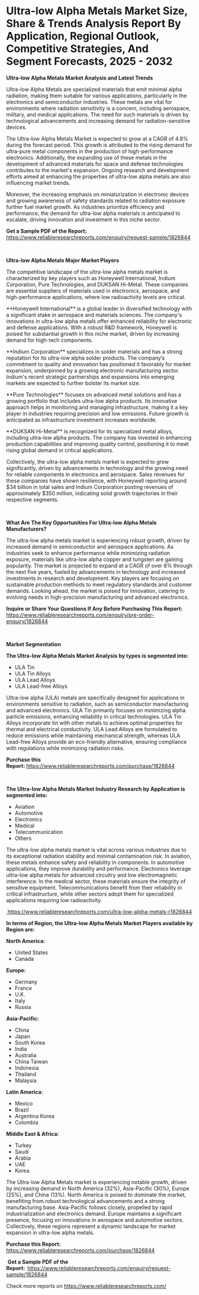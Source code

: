 <p><h1>Ultra-low Alpha Metals Market Size, Share & Trends Analysis Report By Application, Regional Outlook, Competitive Strategies, And Segment Forecasts, 2025 - 2032</h1></p><p><strong>Ultra-low Alpha Metals Market Analysis and Latest Trends</strong></p>
<p><p>Ultra-low Alpha Metals are specialized materials that emit minimal alpha radiation, making them suitable for various applications, particularly in the electronics and semiconductor industries. These metals are vital for environments where radiation sensitivity is a concern, including aerospace, military, and medical applications. The need for such materials is driven by technological advancements and increasing demand for radiation-sensitive devices.</p><p>The Ultra-low Alpha Metals Market is expected to grow at a CAGR of 4.8% during the forecast period. This growth is attributed to the rising demand for ultra-pure metal components in the production of high-performance electronics. Additionally, the expanding use of these metals in the development of advanced materials for space and defense technologies contributes to the market's expansion. Ongoing research and development efforts aimed at enhancing the properties of ultra-low alpha metals are also influencing market trends. </p><p>Moreover, the increasing emphasis on miniaturization in electronic devices and growing awareness of safety standards related to radiation exposure further fuel market growth. As industries prioritize efficiency and performance, the demand for ultra-low alpha materials is anticipated to escalate, driving innovation and investment in this niche sector.</p></p>
<p><strong>Get a Sample PDF of the Report:&nbsp;</strong> <a href="https://www.reliableresearchreports.com/enquiry/request-sample/1826844?utm_campaign=2655&utm_medium=2&utm_source=Github&utm_content=ia&utm_term=03042025&utm_id=ultra-low-alpha-metals">https://www.reliableresearchreports.com/enquiry/request-sample/1826844</a></p>
<p>&nbsp;</p>
<p><strong>Ultra-low Alpha Metals Major Market Players</strong></p>
<p><p>The competitive landscape of the ultra-low alpha metals market is characterized by key players such as Honeywell International, Indium Corporation, Pure Technologies, and DUKSAN Hi-Metal. These companies are essential suppliers of materials used in electronics, aerospace, and high-performance applications, where low radioactivity levels are critical.</p><p>**Honeywell International** is a global leader in diversified technology with a significant stake in aerospace and materials sciences. The company's innovations in ultra-low alpha metals offer enhanced reliability for electronic and defense applications. With a robust R&D framework, Honeywell is poised for substantial growth in this niche market, driven by increasing demand for high-tech components.</p><p>**Indium Corporation** specializes in solder materials and has a strong reputation for its ultra-low alpha solder products. The company’s commitment to quality and innovation has positioned it favorably for market expansion, underpinned by a growing electronic manufacturing sector. Indium's recent strategic partnerships and expansions into emerging markets are expected to further bolster its market size.</p><p>**Pure Technologies** focuses on advanced metal solutions and has a growing portfolio that includes ultra-low alpha products. Its innovative approach helps in monitoring and managing infrastructure, making it a key player in industries requiring precision and low emissions. Future growth is anticipated as infrastructure investment increases worldwide.</p><p>**DUKSAN Hi-Metal** is recognized for its specialized metal alloys, including ultra-low alpha products. The company has invested in enhancing production capabilities and improving quality control, positioning it to meet rising global demand in critical applications.</p><p>Collectively, the ultra-low alpha metals market is expected to grow significantly, driven by advancements in technology and the growing need for reliable components in electronics and aerospace. Sales revenues for these companies have shown resilience, with Honeywell reporting around $34 billion in total sales and Indium Corporation posting revenues of approximately $350 million, indicating solid growth trajectories in their respective segments.</p></p>
<p>&nbsp;</p>
<p><strong>What Are The Key Opportunities For Ultra-low Alpha Metals Manufacturers?</strong></p>
<p><p>The ultra-low alpha metals market is experiencing robust growth, driven by increased demand in semiconductor and aerospace applications. As industries seek to enhance performance while minimizing radiation exposure, materials like ultra-low alpha copper and tungsten are gaining popularity. The market is projected to expand at a CAGR of over 8% through the next five years, fueled by advancements in technology and increased investments in research and development. Key players are focusing on sustainable production methods to meet regulatory standards and customer demands. Looking ahead, the market is poised for innovation, catering to evolving needs in high-precision manufacturing and advanced electronics.</p></p>
<p><strong>Inquire or Share Your Questions If Any Before Purchasing This Report:</strong> <a href="https://www.reliableresearchreports.com/enquiry/pre-order-enquiry/1826844?utm_campaign=2655&utm_medium=2&utm_source=Github&utm_content=ia&utm_term=03042025&utm_id=ultra-low-alpha-metals">https://www.reliableresearchreports.com/enquiry/pre-order-enquiry/1826844</a></p>
<p>&nbsp;</p>
<p><strong>Market Segmentation</strong></p>
<p><strong>The Ultra-low Alpha Metals Market Analysis by types is segmented into:</strong></p>
<p><ul><li>ULA Tin</li><li>ULA Tin Alloys</li><li>ULA Lead Alloys</li><li>ULA Lead-free Alloys</li></ul></p>
<p><p>Ultra-low alpha (ULA) metals are specifically designed for applications in environments sensitive to radiation, such as semiconductor manufacturing and advanced electronics. ULA Tin primarily focuses on minimizing alpha particle emissions, enhancing reliability in critical technologies. ULA Tin Alloys incorporate tin with other metals to achieve optimal properties for thermal and electrical conductivity. ULA Lead Alloys are formulated to reduce emissions while maintaining mechanical strength, whereas ULA Lead-free Alloys provide an eco-friendly alternative, ensuring compliance with regulations while minimizing radiation risks.</p></p>
<p><strong>Purchase this Report:&nbsp;</strong><a href="https://www.reliableresearchreports.com/purchase/1826844?utm_campaign=2655&utm_medium=2&utm_source=Github&utm_content=ia&utm_term=03042025&utm_id=ultra-low-alpha-metals">https://www.reliableresearchreports.com/purchase/1826844</a></p>
<p>&nbsp;</p>
<p><strong>The Ultra-low Alpha Metals Market Industry Research by Application is segmented into:</strong></p>
<p><ul><li>Aviation</li><li>Automotive</li><li>Electronics</li><li>Medical</li><li>Telecommunication</li><li>Others</li></ul></p>
<p><p>The ultra-low alpha metals market is vital across various industries due to its exceptional radiation stability and minimal contamination risk. In aviation, these metals enhance safety and reliability in components. In automotive applications, they improve durability and performance. Electronics leverage ultra-low alpha metals for advanced circuitry and low electromagnetic interference. In the medical sector, these materials ensure the integrity of sensitive equipment. Telecommunications benefit from their reliability in critical infrastructure, while other sectors adopt them for specialized applications requiring low radioactivity.</p></p>
<p><a href="https://www.reliableresearchreports.com/ultra-low-alpha-metals-r1826844?utm_campaign=2655&utm_medium=2&utm_source=Github&utm_content=ia&utm_term=03042025&utm_id=ultra-low-alpha-metals">&nbsp;https://www.reliableresearchreports.com/ultra-low-alpha-metals-r1826844</a></p>
<p><strong>In terms of Region, the Ultra-low Alpha Metals Market Players available by Region are:</strong></p>
<p>
    <p> <strong> North America: </strong>
        <ul>
            <li>United States</li>
            <li>Canada</li>
        </ul>
        </p> 
    <p> <strong> Europe: </strong>
        <ul>
            <li>Germany</li>
            <li>France</li>
            <li>U.K.</li>
            <li>Italy</li>
            <li>Russia</li>
        </ul>
        </p> 
    <p> <strong> Asia-Pacific: </strong>
        <ul>
            <li>China</li>
            <li>Japan</li>
            <li>South Korea</li>
            <li>India</li>
            <li>Australia</li>
            <li>China Taiwan</li>
            <li>Indonesia</li>
            <li>Thailand</li>
            <li>Malaysia</li>
        </ul>
        </p> 
    <p> <strong> Latin America: </strong>
        <ul>
            <li>Mexico</li>
            <li>Brazil</li>
            <li>Argentina Korea</li>
            <li>Colombia</li>
        </ul>
        </p> 
    <p> <strong> Middle East & Africa: </strong>
        <ul>
            <li>Turkey</li>
            <li>Saudi</li>
            <li>Arabia</li>
            <li>UAE</li>
            <li>Korea</li>
        </ul>
    </p>
    </p>
<p><p>The Ultra-low Alpha Metals market is experiencing notable growth, driven by increasing demand in North America (32%), Asia-Pacific (30%), Europe (25%), and China (13%). North America is poised to dominate the market, benefiting from robust technological advancements and a strong manufacturing base. Asia-Pacific follows closely, propelled by rapid industrialization and electronics demand. Europe maintains a significant presence, focusing on innovations in aerospace and automotive sectors. Collectively, these regions represent a dynamic landscape for market expansion in ultra-low alpha metals.</p></p>
<p><strong>Purchase this Report: </strong><a href="https://www.reliableresearchreports.com/purchase/1826844?utm_campaign=2655&utm_medium=2&utm_source=Github&utm_content=ia&utm_term=03042025&utm_id=ultra-low-alpha-metals">https://www.reliableresearchreports.com/purchase/1826844</a></p>
<p>&nbsp;<strong>Get a Sample PDF of the Report:&nbsp;&nbsp;</strong><a href="https://www.reliableresearchreports.com/enquiry/request-sample/1826844?utm_campaign=2655&utm_medium=2&utm_source=Github&utm_content=ia&utm_term=03042025&utm_id=ultra-low-alpha-metals">https://www.reliableresearchreports.com/enquiry/request-sample/1826844</a></p>
<p><strong></strong></p>
<p>Check more reports on <a href="https://www.reliableresearchreports.com/?utm_campaign=2655&utm_medium=2&utm_source=Github&utm_content=ia&utm_term=03042025&utm_id=ultra-low-alpha-metals">https://www.reliableresearchreports.com/</a></p>